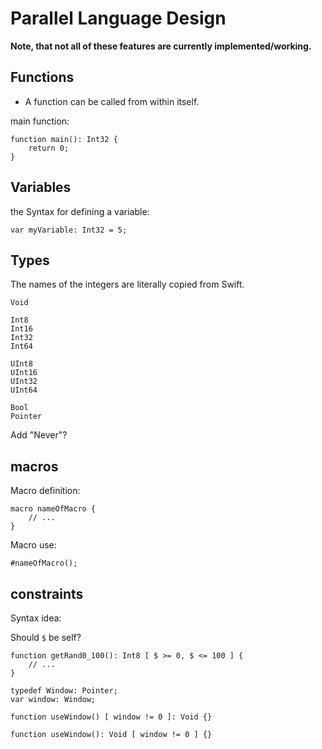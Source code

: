 # Parallel Language Design

**Note, that not all of these features are currently implemented/working.**

## Functions

* A function can be called from within itself.

main function:
```parallel
function main(): Int32 {
	return 0;
}
```

## Variables

the Syntax for defining a variable:

```parallel
var myVariable: Int32 = 5;
```

## Types

The names of the integers are literally copied from Swift.

```parallel
Void

Int8
Int16
Int32
Int64

UInt8
UInt16
UInt32
UInt64

Bool
Pointer
```

Add "Never"?

## macros

Macro definition:

```parallel
macro nameOfMacro {
	// ...
}
```

Macro use:

```parallel
#nameOfMacro();
```

## constraints

Syntax idea:

Should `$` be self?

<!-- ```parallel
typedef Degrees: Float [ $ >= -360, $ <= 360 ]
``` -->


```parallel
function getRand0_100(): Int8 [ $ >= 0, $ <= 100 ] {
	// ...
}
```

```parallel
typedef Window: Pointer;
var window: Window;

function useWindow() [ window != 0 ]: Void {}

function useWindow(): Void [ window != 0 ] {}
```